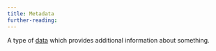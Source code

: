 ```yaml
---
title: Metadata
further-reading:
---
```



A type of [data](/data) which provides additional information about something.
